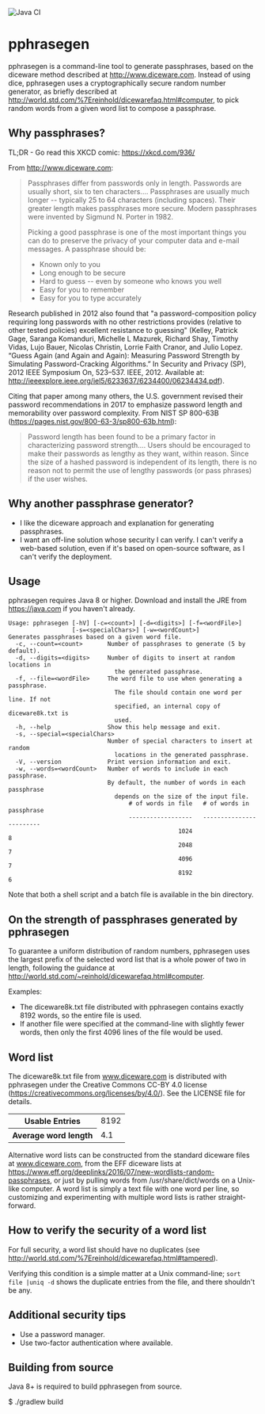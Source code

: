 ![Java CI](https://github.com/jwcranford/pphrasegen/workflows/Java%20CI/badge.svg?branch=master)

# pphrasegen

pphrasegen is a command-line tool to generate passphrases, based
on the diceware method described at http://www.diceware.com.  Instead
of using dice, pphrasegen uses a cryptographically secure random
number generator, as briefly described at
http://world.std.com/%7Ereinhold/dicewarefaq.html#computer, to pick
random words from a given word list to compose a passphrase.


## Why passphrases?

TL;DR - Go read this XKCD comic: https://xkcd.com/936/

From http://www.diceware.com:

> Passphrases differ from passwords only in length. Passwords are
  usually short, six to ten characters.... Passphrases are usually
  much longer -- typically 25 to 64 characters (including
  spaces). Their greater length makes passphrases more secure. Modern
  passphrases were invented by Sigmund N. Porter in 1982.
>
> Picking a good passphrase is one of the most important things you
  can do to preserve the privacy of your computer data and e-mail
  messages. A passphrase should be:
>
> - Known only to you
> - Long enough to be secure
> - Hard to guess -- even by someone who knows you well
> - Easy for you to remember
> - Easy for you to type accurately


Research published in 2012 also found that "a password-composition
policy requiring long passwords with no other restrictions provides
(relative to other tested policies) excellent resistance to guessing"
(Kelley, Patrick Gage, Saranga Komanduri, Michelle L Mazurek, Richard
Shay, Timothy Vidas, Lujo Bauer, Nicolas Christin, Lorrie Faith
Cranor, and Julio Lopez. “Guess Again (and Again and Again): Measuring
Password Strength by Simulating Password-Cracking Algorithms.” In
Security and Privacy (SP), 2012 IEEE Symposium On, 523–537. IEEE,
2012. Available at:
http://ieeexplore.ieee.org/iel5/6233637/6234400/06234434.pdf).

Citing that paper among many others, the U.S. government revised
their password recommendations in 2017 to emphasize password length
and memorability over password complexity. From NIST SP 800-63B
(https://pages.nist.gov/800-63-3/sp800-63b.html):

> Password length has been found to be a primary factor in characterizing 
> password strength.... Users should be encouraged to make their passwords 
> as lengthy as they want, within reason. Since the size of a hashed password 
> is independent of its length, there is no reason not to permit the use of 
> lengthy passwords (or pass phrases) if the user wishes. 


## Why another passphrase generator?

- I like the diceware approach and explanation for generating passphrases.
- I want an off-line solution whose security I can verify.  I can't verify a
web-based solution, even if it's based on open-source software, as I can't 
verify the deployment.


## Usage

pphrasegen requires Java 8 or higher. Download and install the JRE from
https://java.com if you haven't already.

```
Usage: pphrasegen [-hV] [-c=<count>] [-d=<digits>] [-f=<wordFile>]
                  [-s=<specialChars>] [-w=<wordCount>]
Generates passphrases based on a given word file.
  -c, --count=<count>       Number of passphrases to generate (5 by default).
  -d, --digits=<digits>     Number of digits to insert at random locations in
                              the generated passphrase.
  -f, --file=<wordFile>     The word file to use when generating a passphrase.
                              The file should contain one word per line. If not
                              specified, an internal copy of diceware8k.txt is
                              used.
  -h, --help                Show this help message and exit.
  -s, --special=<specialChars>
                            Number of special characters to insert at random
                              locations in the generated passphrase.
  -V, --version             Print version information and exit.
  -w, --words=<wordCount>   Number of words to include in each passphrase.
                            By default, the number of words in each passphrase
                              depends on the size of the input file.
                                  # of words in file   # of words in passphrase
                                  ------------------   ------------------------
                                                1024                          8
                                                2048                          7
                                                4096                          7
                                                8192                          6
```

Note that both a shell script and a batch file is available in the bin
directory.


## On the strength of passphrases generated by pphrasegen

To guarantee a uniform distribution of random numbers, pphrasegen uses the 
largest prefix of the selected word list that is a whole power of two in 
length, following the guidance at 
http://world.std.com/~reinhold/dicewarefaq.html#computer.

Examples:
* The diceware8k.txt file distributed with pphrasegen contains exactly 8192 
  words, so the entire file is used.
* If another file were specified at the command-line with slightly fewer words,
  then only the first 4096 lines of the file would be used. 


## Word list

The diceware8k.txt file from www.diceware.com is distributed with
pphrasegen under the Creative Commons CC-BY 4.0 license
(https://creativecommons.org/licenses/by/4.0/). See the LICENSE
file for details.

<table>
<tr>
    <th>Usable Entries</th>                     <td>8192</td>
</tr><tr>
    <th>Average word length</th>                 <td>4.1</td>
</tr>
</table>

Alternative word lists can be constructed from the standard diceware
files at www.diceware.com, from the EFF diceware lists at 
https://www.eff.org/deeplinks/2016/07/new-wordlists-random-passphrases, 
or just by pulling words from /usr/share/dict/words on a Unix-like computer.
A word list is simply a text file with one word per line, so 
customizing and experimenting with multiple word lists is 
rather straight-forward.


## How to verify the security of a word list

For full security, a word list should have no duplicates 
(see http://world.std.com/%7Ereinhold/dicewarefaq.html#tampered).

Verifying this condition is a simple matter at a Unix command-line; 
`sort file |uniq -d` shows the duplicate entries from the file, and there 
shouldn't be any.


## Additional security tips

* Use a password manager.
* Use two-factor authentication where available.


## Building from source

Java 8+ is required to build pphrasegen from source.

$ ./gradlew build
